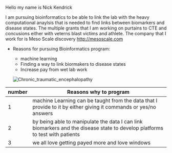 Hello my name is Nick Kendrick

I am pursuing bioinformatics to be able to link the lab with the heavy computational anaylsis that is needed to find links between biomarkers and disease states. The multiple grants that I am working on purtains to CTE and concusions either with veterns blast victims and athlete. The company that I work for is Meso Scale discovery http://mesoscale.com 

* Reasons for pursuing Bioinformatics program:
  * machine learning
  * Finding a way to link biormakers to disease states
  * Increase pay from wet lab work
  
  ![Chronic_traumatic_encephalopathy](\Chronic_traumatic_encephalopathy.png)
  
number |Reasons why to program
------------ | -------------
1 | machine Learning can be taught from the data that I provide to it by either giving it commands or yes/no answers  
2 | by being able to manipulate the data I can link biomarkers and the disease state to develop platforms to test with patients
3 | we all love getting payed more and love windows

  
  
  
  
 
  
